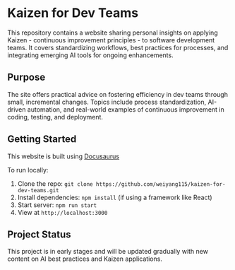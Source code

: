 # Kaizen for Dev Teams

This repository contains a website sharing personal insights on applying Kaizen - continuous improvement principles - to software development teams. It covers standardizing workflows, best practices for processes, and integrating emerging AI tools for ongoing enhancements.

## Purpose

The site offers practical advice on fostering efficiency in dev teams through small, incremental changes. Topics include process standardization, AI-driven automation, and real-world examples of continuous improvement in coding, testing, and deployment.

## Getting Started

This website is built using [Docusaurus](https://docusaurus.io/)

To run locally:

1. Clone the repo: `git clone https://github.com/weiyang115/kaizen-for-dev-teams.git`
2. Install dependencies: `npm install` (if using a framework like React)
3. Start server: `npm run start`
4. View at `http://localhost:3000`

## Project Status

This project is in early stages and will be updated gradually with new content on AI best practices and Kaizen applications.